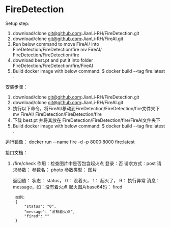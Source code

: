 # FireDetection

Setup step:
1. download/clone git@github.com:JianLi-RH/FireDetection.git
2. download/clone git@github.com:JianLi-RH/FireAI.git
3. Run below command to move FireAI/ into FireDetection/FireDetection/fire
    mv FireAI/ FireDetection/FireDetection/fire
4. download best.pt and put it into folder FireDetection/FireDetection/fire/FireAI
5. Build docker image with below command:
    $ docker build --tag fire:latest .


安装步骤：
1. download/clone git@github.com:JianLi-RH/FireDetection.git
2. download/clone git@github.com:JianLi-RH/FireAI.git
3. 执行以下命令，将FireAI/移动到FireDetection/FireDetection/fire文件夹下
    mv FireAI/ FireDetection/FireDetection/fire
4. 下载 best.pt 并将其放在 FireDetection/FireDetection/fire/FireAI文件夹下
5. Build docker image with below command:
    $ docker build --tag fire:latest .

运行镜像：
docker run --name fire -d -p 8000:8000 fire:latest

接口文档：

1. /fire/check
    作用：检查图片中是否包含起火点
    登录：否
    请求方式：post
    请求参数：
        参数名： photo
        参数类型： 图片
    
    返回值：
        状态： status， 0： 没着火， 1： 起火了， 9： 执行异常
        消息： message，如：没有着火点
        起火图片base64码： fired

        举例:
        {
            "status": "0",
            "message": "没有着火点",
            "fired": ""
        }